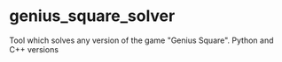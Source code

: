 # genius_square_solver
Tool which solves any version of the game "Genius Square". Python and C++ versions
